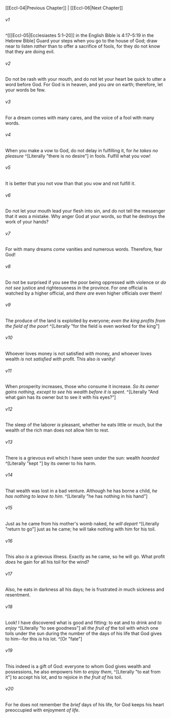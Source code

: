 ﻿---
aliases:
  - Ecclesiastes 5
---

[[Eccl-04|Previous Chapter]] | [[Eccl-06|Next Chapter]]

###### v1
 ^[[[Eccl-05|Ecclesiastes 5:1–20]] in the English Bible is 4:17–5:19 in the Hebrew Bible] Guard your steps when you go to the house of God;
draw near to listen _rather_ than to offer a sacrifice of fools,
for they do not know that they are doing evil.

###### v2
Do not be rash with your mouth,
and do not let your heart be quick to utter a word before God.
For God is in heaven, and you _are_ on earth;
therefore, let your words be few.

###### v3
For a dream comes with many cares,
and the voice of a fool with many words.

###### v4
When you make a vow to God,
do not delay in fulfilling it,
for _he takes no pleasure_ ^[Literally "there is no desire"] in fools.
Fulfill what you vow!

###### v5
It is better that you not vow
than that you vow and not fulfill it.

###### v6
Do not let your mouth lead your flesh into sin,
and do not tell the messenger that it _was_ a mistake.
Why anger God at your words,
so that he destroys the work of your hands?

###### v7
For with many dreams _come_ vanities and numerous words.
Therefore, fear God!

###### v8
Do not be surprised if you see the poor being oppressed with violence
or _do not see_ justice and righteousness in the province.
For one official is watched by a higher official,
and _there are_ even higher officials over them!

###### v9
The produce of the land is exploited by everyone;
_even the king profits from the field _of the poor__! ^[Literally "for the field is even worked for the king"]

###### v10
Whoever loves money is not satisfied _with_ money,
and whoever loves wealth _is_ not _satisfied with_ profit.
This also _is_ vanity!

###### v11
When prosperity increases,
those who consume it increase.
_So its owner gains nothing,_
_except to see his wealth before it is spent_. ^[Literally "And what gain has its owner but to see it with his eyes?"]

###### v12
The sleep of the laborer _is_ pleasant, whether he eats little or much,
but the wealth of the rich man does not allow him to rest.

###### v13
There is a grievous evil which I have seen under the sun: wealth _hoarded_ ^[Literally "kept "] by its owner to his harm.

###### v14
That wealth was lost in a bad venture. Although he has borne a child, _he has nothing to leave to him_. ^[Literally "he has nothing in his hand"]

###### v15
Just as he came from his mother's womb naked, _he will depart_ ^[Literally "return to go"] just as he came; he will take nothing with him for his toil.

###### v16
This also _is_ a grievous illness. Exactly as he came, so he will go. What profit _does_ he gain for all his toil for the wind?

###### v17
Also, he eats in darkness all his days; he is frustrated _in_ much sickness and resentment.

###### v18
Look! I have discovered what is good and fitting: to eat and to drink and _to enjoy_ ^[Literally "to see goodness"] all _the fruit of_ the toil with which one toils under the sun during the number of the days of his life that God gives to him--for this _is_ his lot. ^[Or "fate"]

###### v19
This indeed is a gift of God: everyone to whom God gives wealth and possessions, he also empowers him _to enjoy them_, ^[Literally "to eat from it"] to accept his lot, and to rejoice in _the fruit of_ his toil.

###### v20
For he does not remember the _brief_ days of his life, for God keeps his heart preoccupied with enjoyment _of life_.
